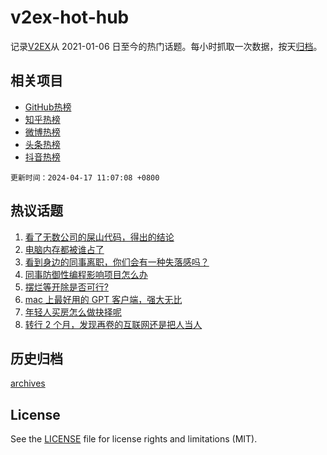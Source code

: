 # v2ex-hot-hub

 记录[V2EX](https://www.v2ex.com/)从 2021-01-06 日至今的热门话题。每小时抓取一次数据，按天[归档](archives)。
 
 ## 相关项目

- [GitHub热榜](https://github.com/snaildev/github-hot-hub)
- [知乎热榜](https://github.com/snaildev/zhihu-hot-hub)
- [微博热榜](https://github.com/snaildev/weibo-hot-hub)
- [头条热榜](https://github.com/snaildev/toutiao-hot-hub)
- [抖音热榜](https://github.com/snaildev/douyin-hot-hub)


 `更新时间：2024-04-17 11:07:08 +0800`

## 热议话题

1. [看了无数公司的屎山代码，得出的结论](https://www.v2ex.com/t/1032943)
1. [电脑内存都被谁占了](https://www.v2ex.com/t/1032942)
1. [看到身边的同事离职，你们会有一种失落感吗？](https://www.v2ex.com/t/1032978)
1. [同事防御性编程影响项目怎么办](https://www.v2ex.com/t/1033145)
1. [摆烂等开除是否可行?](https://www.v2ex.com/t/1032927)
1. [mac 上最好用的 GPT 客户端，强大无比](https://www.v2ex.com/t/1032991)
1. [年轻人买房怎么做抉择呢](https://www.v2ex.com/t/1032891)
1. [转行 2 个月，发现再卷的互联网还是把人当人](https://www.v2ex.com/t/1033104)

## 历史归档

[archives](archives)

## License

See the [LICENSE](LICENSE) file for license rights and limitations (MIT).
